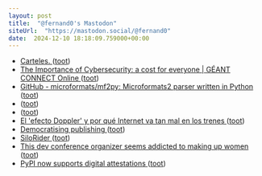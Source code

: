 ```yaml
---
layout: post
title:  "@fernand0's Mastodon"
siteUrl:  "https://mastodon.social/@fernand0"
date:  2024-12-10 18:18:09.759000+00:00
---
```

*  [Carteles. ](https://avecesunafoto.wordpress.com/2024/12/10/carteles) ([toot](https://mastodon.social/@fernand0/113629900947960039))
*  [The Importance of Cybersecurity: a cost for everyone \| GÉANT CONNECT Online ](https://connect.geant.org/2024/10/10/the-importance-of-cybersecurity-a-cost-for-everyon) ([toot](https://mastodon.social/@fernand0/113629650131583022))
*  [GitHub - microformats/mf2py: Microformats2 parser written in Python ](https://github.com/microformats/mf2p) ([toot](https://mastodon.social/@fernand0/113629509172646714))
*  [ ](https://mastodon.social/users/fernand0/statuses/113629458475083147/activity) ([toot](https://mastodon.social/users/fernand0/statuses/113629458475083147/activity))
*  [ ](https://floss.social/@alberto_molina) ([toot](https://mastodon.social/@fernand0/113629458260989091))
*  [El 'efecto Doppler' y por qué Internet va tan mal en los trenes ](https://www.elindependiente.com/economia/2024/11/13/el-efecto-doppler-y-por-que-internet-va-tan-mal-en-los-trenes) ([toot](https://mastodon.social/@fernand0/113629140241116655))
*  [Democratising publishing ](https://john.onolan.org/democratising-publishing) ([toot](https://mastodon.social/@fernand0/113628468193744569))
*  [SiloRider ](https://bolt80.com/silorider) ([toot](https://mastodon.social/@fernand0/113628285041571581))
*  [This dev conference organizer seems addicted to making up women ](https://www.theverge.com/2023/11/28/23978254/devternity-jdkon-developer-conference-fake-women-speaker) ([toot](https://mastodon.social/@fernand0/113628023114449180))
*  [PyPI now supports digital attestations ](https://simonwillison.net/2024/Nov/14/pypi-digital-attestations) ([toot](https://mastodon.social/@fernand0/113627842733255016))
